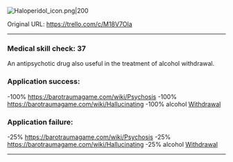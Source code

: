 ![Haloperidol_icon.png\|200](/Items/Haloperidol%20-%20Attachments/680465a7f1cc3fbefe2590c0.png)

Original URL: https://trello.com/c/M18V7Ola

---

### Medical skill check: 37

An antipsychotic drug also useful in the treatment of alcohol withdrawal.

### Application success:

\-100% https://barotraumagame.com/wiki/Psychosis
\-100% https://barotraumagame.com/wiki/Hallucinating
\-100% alcohol [Withdrawal](../Head_Brain/Withdrawal.md)

### Application failure:

\-25% https://barotraumagame.com/wiki/Psychosis
\-25% https://barotraumagame.com/wiki/Hallucinating
\-25% alcohol [Withdrawal](../Head_Brain/Withdrawal.md)

---

